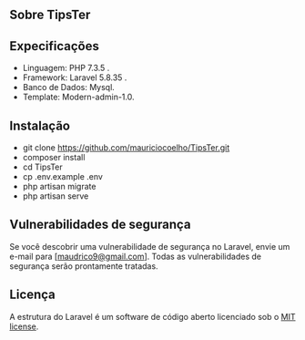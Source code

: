 ## Sobre TipsTer



## Expecificações

- Linguagem: PHP 7.3.5 .
- Framework: Laravel 5.8.35 .
- Banco de Dados: Mysql.
- Template: Modern-admin-1.0.

## Instalação

- git clone https://github.com/mauriciocoelho/TipsTer.git
- composer install
- cd TipsTer
- cp .env.example .env
- php artisan migrate
- php artisan serve

## Vulnerabilidades de segurança


Se você descobrir uma vulnerabilidade de segurança no Laravel, envie um e-mail para [maudrico9@gmail.com]. Todas as vulnerabilidades de segurança serão prontamente tratadas.

## Licença

A estrutura do Laravel é um software de código aberto licenciado sob o [MIT license](https://opensource.org/licenses/MIT).
